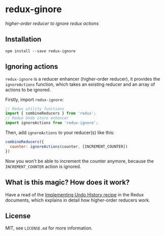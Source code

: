 # redux-ginore

_higher-order reducer to ignore redux actions_


## Installation

```
npm install --save redux-ignore
```

## Ignoring actions

`redux-ignore` is a reducer enhancer (higher-order reducer), it provides the
`ignoreActions` function, which takes an existing reducer and an array of
actions to be ignored.

Firstly, import `redux-ignore`:

```js
// Redux utility functions
import { combineReducers } from 'redux';
// Redux Undo store enhancer
import ignoreActions from 'redux-ignore';
```

Then, add `ignoreActions` to your reducer(s) like this:

```js
combineReducers({
  counter: ignoreActions(counter, [INCREMENT_COUNTER])
})
```

Now you won't be able to increment the counter anymore, because the
`INCREMENT_COUNTER` action is ignored.


## What is this magic? How does it work?

Have a read of the [Implementing Undo History recipe](https://rackt.github.io/redux/docs/recipes/ImplementingUndoHistory.html)
in the Redux documents, which explains in detail how higher-order reducers work.


## License

MIT, see `LICENSE.md` for more information.
